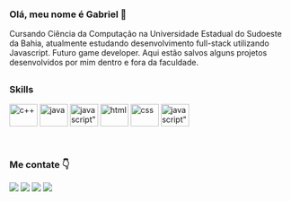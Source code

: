 ### __Olá, meu nome é Gabriel__ 👋

Cursando Ciência da Computação na Universidade Estadual do Sudoeste da Bahia, atualmente estudando desenvolvimento full-stack utilizando Javascript. Futuro game developer. Aqui estão salvos alguns projetos desenvolvidos por mim dentro e fora da faculdade.

##

### __Skills__ 
<div>
  <img height="40" width="50" src="https://cdn.jsdelivr.net/gh/devicons/devicon/icons/cplusplus/cplusplus-original.svg" alt="c++"/>
  <img height="40" width="50" src="https://cdn.jsdelivr.net/gh/devicons/devicon/icons/java/java-original.svg" alt="java"/>
  <img height="40" width="50" src="https://cdn.jsdelivr.net/gh/devicons/devicon/icons/javascript/javascript-original.svg" alt=javascript"/>
  <img height="40" width="50" src="https://cdn.jsdelivr.net/gh/devicons/devicon/icons/html5/html5-original.svg" alt="html"/>
  <img height="40" width="50" src="https://cdn.jsdelivr.net/gh/devicons/devicon/icons/css3/css3-original.svg" alt="css"/>
  <img height="40" width="50" src="https://cdn.jsdelivr.net/gh/devicons/devicon/icons/mongodb/mongodb-original.svg" alt=javascript"/>
  <!--<img height="40" width="50" src="https://cdn.jsdelivr.net/gh/devicons/devicon/icons/react/react-original.svg" alt="webpack"/> -->
</div>

&nbsp;

### __Me contate__ 👇
<div>
  <a href="https://instagram.com/gabriel_uzel"><img src="https://img.shields.io/badge/-Instagram-%23E4405F?style=for-the-badge&logo=instagram&logoColor=white"></a>
  <a href="mailto:gabrieluzelwork@gmail.com?"><img src="https://img.shields.io/badge/-Gmail-%23333?style=for-the-badge&logo=gmail&logoColor=white"></a>
  <a href="https://www.linkedin.com/in/gabriel-uzel/"><img src="https://img.shields.io/badge/-LinkedIn-%230077B5?style=for-the-badge&logo=linkedin&logoColor=white"></a> 
  <a href="https://portfoliodegabriel.netlify.app/"><img src="https://img.shields.io/badge/-Portfolio-%23000000?style=for-the-badge&logo=react&logoColor=white"></a> 
</div>
